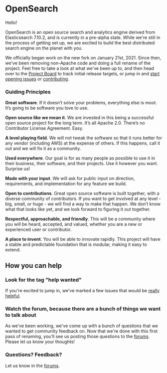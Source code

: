 # OpenSearch

Hello!

OpenSearch is an open source search and analytics engine derived from Elasticsearch 7.10.2, and is currently in a pre-alpha state. While we're still in the process of getting set up, we are excited to build the best distributed search engine on the planet with you.

We officially began work on the new fork on January 21st, 2021.  Since then, we've been removing non-Apache code and doing a full rename of the project. Feel free to take a look at what we've been up to, and then head over to the [Project Board](https://github.com/opensearch-project/OpenSearch/projects) to track initial release targets, or jump in and [start opening issues](https://github.com/opensearch-project/OpenSearch/issues/new/choose) or [contributing](https://github.com/opensearch-project/OpenSearch/blob/main/CONTRIBUTING.md).

### Guiding Principles

**Great software**. If it doesn’t solve your problems, everything else is moot. It’s going to be software you love to use.

**Open source like we mean it**. We are invested in this being a successful open source project for the long term. It’s all Apache 2.0. There’s no Contributor License Agreement. Easy.

**A level playing field**. We will not tweak the software so that it runs better for any vendor (including AWS) at the expense of others. If this happens, call it out and we will fix it as a community.

**Used everywhere**. Our goal is for as many people as possible to use it in their business, their software, and their projects. Use it however you want. Surprise us!

**Made with your input**. We will ask for public input on direction, requirements, and implementation for any feature we build.

**Open to contributions**. Great open source software is built together, with a diverse community of contributors. If you want to get involved at any level - big, small, or huge - we will find a way to make that happen. We don’t know what that looks like yet, and we look forward to figuring it out together.

**Respectful, approachable, and friendly**. This will be a community where you will be heard, accepted, and valued, whether you are a new or experienced user or contributor.

**A place to invent**. You will be able to innovate rapidly. This project will have a stable and predictable foundation that is modular, making it easy to extend.

## How you can help

### Look for the tag "help wanted"

If you're excited to jump in, we've marked a few issues that would be [really helpful](https://github.com/opensearch-project/OpenSearch/issues?q=is%3Aissue+is%3Aopen+label%3A%22help+wanted%22).

### Watch the forum, because there are a bunch of things we want to talk about
As we've been working, we've come up with a bunch of questions that we wanted to get community feedback on.  Now that we're done with this first pass of renaming, you'll see us posting those questions to the [forums](https://discuss.opendistrocommunity.dev/).  Please let us know your thoughts!

### Questions?  Feedback?

Let us know in the [forums](https://discuss.opendistrocommunity.dev/).
